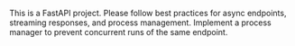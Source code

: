 <!-- Use this file to provide workspace-specific custom instructions to Copilot. For more details, visit https://code.visualstudio.com/docs/copilot/copilot-customization#_use-a-githubcopilotinstructionsmd-file -->

This is a FastAPI project. Please follow best practices for async endpoints, streaming responses, and process management. Implement a process manager to prevent concurrent runs of the same endpoint.
